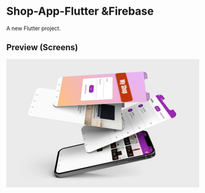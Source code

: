 # Shop-App-Flutter &Firebase
A new Flutter project.


## Preview (Screens)

![](screens/mokup.png) 
